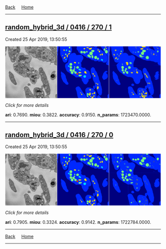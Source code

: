 
[Back](..)&nbsp;&nbsp;&nbsp;&nbsp;&nbsp;[Home](https://leapmanlab.github.io/snapshots)

---

<div class="summary"><a href="1"><h2>random_hybrid_3d / 0416 / 270 / 1</h2></a><p>Created 25 Apr 2019, 13:50:55
</p><a href="1"><img src="1/media/summary.png" align="center"></a><p>
<i>Click for more details</i>
</p></div>

**ari**: 0.7690. **miou**: 0.3822. **accuracy**: 0.9150. **n_params**: 1723470.0000. 

---

<div class="summary"><a href="0"><h2>random_hybrid_3d / 0416 / 270 / 0</h2></a><p>Created 25 Apr 2019, 13:50:55
</p><a href="0"><img src="0/media/summary.png" align="center"></a><p>
<i>Click for more details</i>
</p></div>

**ari**: 0.7905. **miou**: 0.3324. **accuracy**: 0.9142. **n_params**: 1722784.0000. 

---

[Back](..)&nbsp;&nbsp;&nbsp;&nbsp;&nbsp;[Home](https://leapmanlab.github.io/snapshots)

---